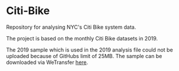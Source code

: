 # Citi-Bike
Repository for analysing NYC's Citi Bike system data.

The project is based on the monthly Citi Bike datasets in 2019.

The 2019 sample which is used in the 2019 analysis file could not be uploaded because of GitHubs limit of 25MB. The sample can be downloaded via WeTransfer [here](https://we.tl/t-p6H4Zva7xV).

